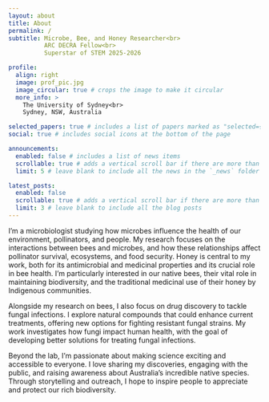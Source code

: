 ```yaml
---
layout: about
title: About
permalink: /
subtitle: Microbe, Bee, and Honey Researcher<br>
          ARC DECRA Fellow<br>
          Superstar of STEM 2025-2026

profile:
  align: right
  image: prof_pic.jpg
  image_circular: true # crops the image to make it circular
  more_info: >
    The University of Sydney<br>
    Sydney, NSW, Australia

selected_papers: true # includes a list of papers marked as "selected={true}"
social: true # includes social icons at the bottom of the page

announcements:
  enabled: false # includes a list of news items
  scrollable: true # adds a vertical scroll bar if there are more than 3 news items
  limit: 5 # leave blank to include all the news in the `_news` folder

latest_posts:
  enabled: false
  scrollable: true # adds a vertical scroll bar if there are more than 3 new posts items
  limit: 3 # leave blank to include all the blog posts
---
```


I’m a microbiologist studying how microbes influence the health of our environment, pollinators, and people. My research focuses on the interactions between bees and microbes, and how these relationships affect pollinator survival, ecosystems, and food security. Honey is central to my work, both for its antimicrobial and medicinal properties and its crucial role in bee health. I’m particularly interested in our native bees, their vital role in maintaining biodiversity, and the traditional medicinal use of their honey by Indigenous communities.

Alongside my research on bees, I also focus on drug discovery to tackle fungal infections. I explore natural compounds that could enhance current treatments, offering new options for fighting resistant fungal strains. My work investigates how fungi impact human health, with the goal of developing better solutions for treating fungal infections.

Beyond the lab, I’m passionate about making science exciting and accessible to everyone. I love sharing my discoveries, engaging with the public, and raising awareness about Australia’s incredible native species. Through storytelling and outreach, I hope to inspire people to appreciate and protect our rich biodiversity.
